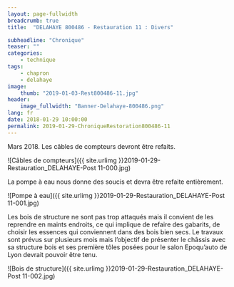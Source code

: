 ```yaml
---
layout: page-fullwidth
breadcrumb: true
title:  "DELAHAYE 800486 - Restauration 11 : Divers"

subheadline: "Chronique" 
teaser: ""
categories:
    - technique
tags:
    - chapron
    - delahaye
image:
    thumb: "2019-01-03-Rest800486-11.jpg"
header:
    image_fullwidth: "Banner-Delahaye-800486.png"
lang: fr
date: 2018-01-29 10:00:00
permalink: 2019-01-29-ChroniqueRestoration800486-11
---
```


Mars 2018.
Les câbles de compteurs devront être refaits.

![Câbles de compteurs]({{ site.urlimg }}2019-01-29-Restauration_DELAHAYE-Post 11-000.jpg)



La pompe à eau nous donne des soucis et devra être refaite entièrement.

![Pompe à eau]({{ site.urlimg }}2019-01-29-Restauration_DELAHAYE-Post 11-001.jpg)



Les bois de structure ne sont pas trop attaqués mais il convient de les reprendre en maints endroits, ce qui implique de refaire des gabarits, de choisir les essences qui conviennent dans des bois bien secs. Le travaux sont prévus sur plusieurs mois mais l’objectif de présenter le châssis avec sa structure bois et ses première tôles posées pour le salon Epoqu’auto de Lyon devrait pouvoir être tenu.

![Bois de structure]({{ site.urlimg }}2019-01-29-Restauration_DELAHAYE-Post 11-002.jpg)

